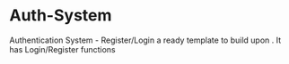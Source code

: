 # Auth-System
Authentication System - Register/Login 
a ready template to build upon . It has Login/Register functions
